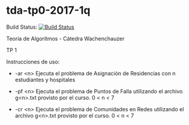 # tda-tp0-2017-1q
Build Status: [![Build Status](https://travis-ci.org/mvbattan/tda-tp0-2017-1q.svg?branch=master)](https://travis-ci.org/mvbattan/tda-tp0-2017-1q)

Teoría de Algoritmos - Cátedra Wachenchauzer

TP 1

Instrucciones de uso:
*    -ar \<n>     Ejecuta el problema de Asignación de Residencias con n estudiantes y hospitales

*    -pf \<n>     Ejecuta el problema de Puntos de Falla utilizando el archivo g\<n>.txt provisto por el curso. 0 < n < 7
    
*    -cr \<n>     Ejecuta el problema de Comunidades en Redes utilizando el archivo g\<n>.txt provisto por el curso. 0 < n < 7